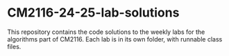 # CM2116-24-25-lab-solutions

This repository contains the code solutions to the weekly labs for the algorithms part of CM2116. Each lab is in its own folder, with runnable class files.


